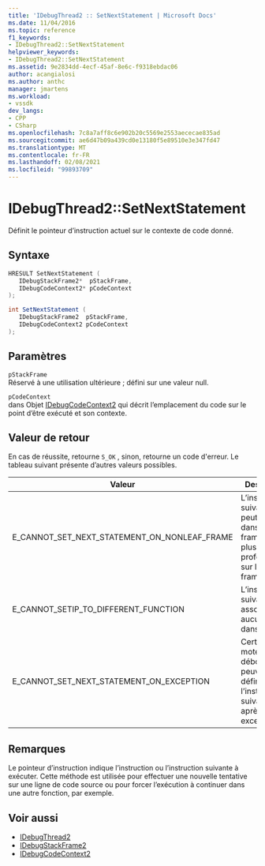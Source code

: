 ```yaml
---
title: 'IDebugThread2 :: SetNextStatement | Microsoft Docs'
ms.date: 11/04/2016
ms.topic: reference
f1_keywords:
- IDebugThread2::SetNextStatement
helpviewer_keywords:
- IDebugThread2::SetNextStatement
ms.assetid: 9e2834dd-4ecf-45af-8e6c-f9318ebdac06
author: acangialosi
ms.author: anthc
manager: jmartens
ms.workload:
- vssdk
dev_langs:
- CPP
- CSharp
ms.openlocfilehash: 7c8a7aff8c6e902b20c5569e2553aececae835ad
ms.sourcegitcommit: ae6d47b09a439cd0e13180f5e89510e3e347fd47
ms.translationtype: MT
ms.contentlocale: fr-FR
ms.lasthandoff: 02/08/2021
ms.locfileid: "99893709"
---
```

# <a name="idebugthread2setnextstatement"></a>IDebugThread2::SetNextStatement
Définit le pointeur d’instruction actuel sur le contexte de code donné.

## <a name="syntax"></a>Syntaxe

```cpp
HRESULT SetNextStatement ( 
   IDebugStackFrame2*  pStackFrame,
   IDebugCodeContext2* pCodeContext
);
```

```csharp
int SetNextStatement ( 
   IDebugStackFrame2  pStackFrame,
   IDebugCodeContext2 pCodeContext
);
```

## <a name="parameters"></a>Paramètres
`pStackFrame`\
Réservé à une utilisation ultérieure ; défini sur une valeur null.

`pCodeContext`\
dans Objet [IDebugCodeContext2](../../../extensibility/debugger/reference/idebugcodecontext2.md) qui décrit l’emplacement du code sur le point d’être exécuté et son contexte.

## <a name="return-value"></a>Valeur de retour
 En cas de réussite, retourne `S_OK` , sinon, retourne un code d'erreur. Le tableau suivant présente d’autres valeurs possibles.

|Valeur|Description|
|-----------|-----------------|
|E_CANNOT_SET_NEXT_STATEMENT_ON_NONLEAF_FRAME|L’instruction suivante ne peut pas être dans un frame de pile plus profondément sur la pile de frames.|
|E_CANNOT_SETIP_TO_DIFFERENT_FUNCTION|L’instruction suivante n’est associée à aucune image dans la pile.|
|E_CANNOT_SET_NEXT_STATEMENT_ON_EXCEPTION|Certains moteurs de débogage ne peuvent pas définir l’instruction suivante après une exception.|

## <a name="remarks"></a>Remarques
 Le pointeur d’instruction indique l’instruction ou l’instruction suivante à exécuter. Cette méthode est utilisée pour effectuer une nouvelle tentative sur une ligne de code source ou pour forcer l’exécution à continuer dans une autre fonction, par exemple.

## <a name="see-also"></a>Voir aussi
- [IDebugThread2](../../../extensibility/debugger/reference/idebugthread2.md)
- [IDebugStackFrame2](../../../extensibility/debugger/reference/idebugstackframe2.md)
- [IDebugCodeContext2](../../../extensibility/debugger/reference/idebugcodecontext2.md)
